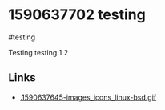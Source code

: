 # 1590637702 testing
#testing

Testing testing 1 2


## Links
- [.1590637645-images_icons_linux-bsd.gif](.1590637645-images_icons_linux-bsd.gif)

